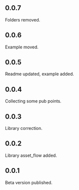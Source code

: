 ## 0.0.7

Folders removed.

## 0.0.6

Example moved.

## 0.0.5

Readme updated, example added.

## 0.0.4

Collecting some pub points.

## 0.0.3

Library correction.

## 0.0.2

Library asset_flow added.

## 0.0.1

Beta version published.
